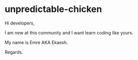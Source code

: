 # unpredictable-chicken

Hi developers,

İ am new at this community and I want learn coding like yours.

My name is Emre AKA Ekaesh.

Regards.

